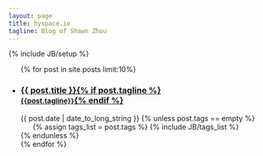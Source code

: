 ```yaml
---
layout: page
title: hyspace.io
tagline: Blog of Shawn Zhou
---
```

{% include JB/setup %}


<ul class="article-list">
  {% for post in site.posts limit:10%}
  <li class="article-header">
    <a href="{{ BASE_PATH }}{{post.url}}"><h3>{{ post.title }}{% if post.tagline %}<br><small>{{post.tagline}}</small>{% endif %}</h3></a>
    <time pubdate>{{ post.date | date_to_long_string }}</time>
    {% unless post.tags == empty %}
    <ul role="contentinfo" class="article-tags">
      {% assign tags_list = post.tags %}
      {% include JB/tags_list %}
    </ul>
    {% endunless %}
  </li>
  {% endfor %}
</ul>